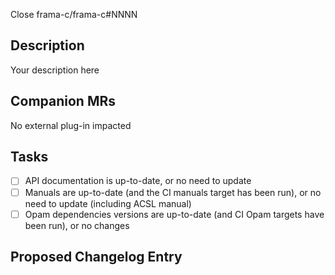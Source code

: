 <!-- Please use the syntax frama-c/frama-c, else it might close unrelated
     public issues
-->
Close frama-c/frama-c#NNNN

## Description

Your description here

## Companion MRs

No external plug-in impacted

<!--
- Plugin: link to MR
-->

## Tasks

- [ ] API documentation is up-to-date, or no need to update
- [ ] Manuals are up-to-date (and the CI manuals target has been run), or no
      need to update (including ACSL manual)
- [ ] Opam dependencies versions are up-to-date (and CI Opam targets have been
      run), or no changes

## Proposed Changelog Entry

<!-- Only if needed. The list of changes that warrant a Changelog entry is not completely fixed, but includes at least
  - Bug fix on pub/frama-c (use `##nnnn` to refer to the issue)
  - Modification that is visible to the end-user
  - API change, notably function deprecation

   See [Changelog](https://git.frama-c.com/frama-c/frama-c/-/blob/master/Changelog) for how to format an entry. 
-->

